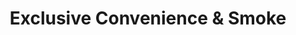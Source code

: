 ---
title: "Exclusive Convenience & Smoke"
url: /new-york/exclusive-convenience-and-smoke/
shop: convenience
---